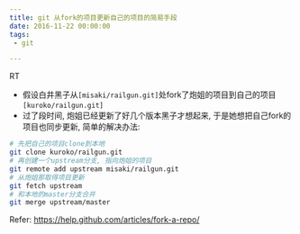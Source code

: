 ```yaml
---
title: git 从fork的项目更新自己的项目的简易手段
date: 2016-11-22 00:00:00
tags: 
 - git

---
```


RT

<!--more-->

 - 假设白井黑子从`[misaki/railgun.git]`处fork了炮姐的项目到自己的项目`[kuroko/railgun.git]`
 - 过了段时间, 炮姐已经更新了好几个版本黑子才想起来, 于是她想把自己fork的项目也同步更新, 简单的解决办法:

```bash
# 先把自己的项目clone到本地
git clone kuroko/railgun.git
# 再创建一个upstream分支, 指向炮姐的项目
git remote add upstream misaki/railgun.git
# 从炮姐那取得项目更新
git fetch upstream
# 和本地的master分支合并
git merge upstream/master
```

Refer: https://help.github.com/articles/fork-a-repo/